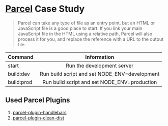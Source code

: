 # [Parcel](https://parceljs.org) Case Study

> Parcel can take any type of file as an entry point, but an HTML or JavaScript file is a good place to start. If you link your main JavaScript file in the HTML using a relative path, Parcel will also process it for you, and replace the reference with a URL to the output file.

| Command    |                   Information                  |
| ---------- | :--------------------------------------------: |
| start      |           Run the development server           |
| build:dev  |  Run build script and set NODE_ENV=development |
| build:prod |  Run build script and set NODE_ENV=production  |

## Used Parcel Plugins

1. [parcel-plugin-handlebars](https://github.com/robbiedigital/parcel-plugin-handlebars)
2. [parcel-plugin-clean-dist](https://github.com/qinshixixing/parcel-plugin-clean-dist)
